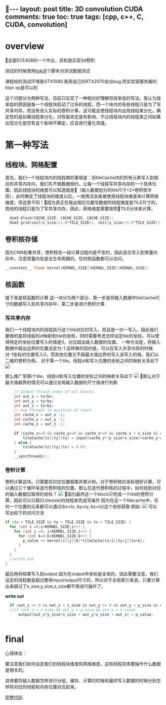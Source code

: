 ---
layout: post
title: 3D convolution CUDA
comments: true
toc: true
tags: [cpp, c++, C, CUDA, convolution]
---

# overview
这是ECE408的一个作业，目标是实现3d卷积.

测试的时候使用[link](https://github.com/ijpq/ece408/blob/master/libwb/mp4_blockdim_eq_cache.py)这个脚本对测试数据测试

课程给的测试环境是GTX1080.我用自己的RTX2070会出bug.而实验室服务器的titan xp是可以的

这个问题分为两种写法，目前只实现了一种相对好理解但效率低的写法。我认为效率低的原因是每一个线程块启动了过多的线程，而一个块内的有些线程只是为了写共享内存，而没有进入实际的卷积计算，这可能会使线程块内出现线程束分化。确定性的是如果线程束分化，对性能肯定是有影响，不过线程块内的线程束之间如果出现分化是否有这个影响不确定，应该进行量化测速。

# 第一种写法

## 线程块、网格配置
首先，我们一个线程块内的线程做的事情是：将tileCache内的所有元素写入到相应的共享内存内，我们先不做数据规约，让每一个线程写共享内存的一个具体位置。因此线程块的维度可以知道就是（输入数据划分的tile尺寸+2*卷积核半径），此时确定了线程块的维度以后，一般情况会直接使用线程块维度来计算网格维度。但这里不同！因为真正在输出相应位置写数据的线程维度是TILE尺寸的，其他的线程只是为了写共享内存。因此，网格维度需要按照TILE分块来计算。
```c++
  dim3 block(CACHE_SIZE, CACHE_SIZE, CACHE_SIZE);
  dim3 grid(ceil(x_size/(1.0*TILE_SIZE)), ceil(y_size/(1.0*TILE_SIZE)), ceil(z_size/(1.0*TILE_SIZE)));
```

## 卷积核存储
因为CNN权重共享，卷积核在一段计算过程内是不变的，因此适合写入到常量内存中，注意常量内存是全生命周期的，任何核函数都可以访问。
```cpp
__constant__ float kernel[KERNEL_SIZE][KERNEL_SIZE][KERNEL_SIZE];
```

## 核函数
接下来是核函数的计算
这一块分为两个部分，第一步是将输入数据中tileCache尺寸的数据写入到共享内存中，第二步是进行卷积计算.

### 写共享内存
我们一个线程块内的线程执行这个tile对应的写入，而且是一对一写入。因此我们要做的是将线程的id映射到tile的坐标，同时需要考虑怎样设定tile的坐标，可以使得特定的坐标位置写入的值是0，对应超出输入数据的位置。
一种方法是，将输入数据中超出边界的位置设定为-1.这样做的目的是，可以在写入共享内存的时候对-1坐标的位置写入0，而其他位置又不超最大值边界的写入该写入的值。我们以二维的卷积为例。
对于第一个tile，线程id和写入位置的坐标之间的映射关系如下
![](/assets/Page1.jpg)

那么推广至第i个tile，线程id和写入位置的坐标之间的映射关系如下
![](/assets/Page2.jpg)
那么对于最大值超界的情况可以通过全局输入数据的尺寸值进行判断
```cpp
    // global thread index of all blocks.
    int out_x = tx+bx; 
    int out_y = ty+by;
    int out_z = tz+bz;
    // map threads to position of input
    int cache_x = out_x -1;
    int cache_y = out_y -1;
    int cache_z = out_z -1;
	
    if (cache_x>=0 && cache_y>=0 && cache_z>=0 && cache_x < x_size && cache_y < y_size && cache_z < z_size) {
        tileCache[tz][ty][tx] = input[cache_z*(y_size*x_size)+cache_y*x_size+cache_x];
    } else {
        tileCache[tz][ty][tx] = 0.0f;
    }
    __syncthreads();
```
### 卷积计算
卷积计算这块，只需要将对应位置相乘并累计和。对于卷积核的坐标很好计算，可以通过三个循环来迭代卷积核的位置，那么在迭代卷积核的过程中，如何找到对应的输入数据应取得的坐标？
![](/assets/Page3.jpg)
因为最终这一个block只完成一个tile的卷积计算，因此可以只取[0,tilesize)的线程来完成写操作
因为在这一个tilecache中，任何一个位置的元素都可以通过(bx+tx, by+ty, bz+tz)这个坐标获取
例如:
![](/assets/p4.jpg)
可以写出如下的访问方法
```cpp
if (tz < TILE_SIZE && ty < TILE_SIZE && tx < TILE_SIZE) {
  for (int i =0;i<KERNEL_SIZE;i++) {
    for (int j =0; j<KERNEL_SIZE;j++) {
      for (int k=0;k<KERNEL_SIZE;k++) {
        p_value += kernel[i][j][k]*tileCache[tz+i][ty+j][tx+k];
      }
    }
  }
  //write out
}
```
最后再将结果写入到output.因为在output中坐标是全局的，因此需要注意，我们设定的线程数是超过整体input/output尺寸的，所以对于全局索引来说，只要计算出来超过了x_size,y_size,z_size都不用进行操作了。

**write out**
```cpp
  if (out_z >= 0 && out_z < z_size && out_y >= 0 && out_y < y_size && out_x >= 0 && out_x < x_size) 
  //if (out_z < z_size && out_y < y_size && out_x < x_size)
      output[out_z*y_size*x_size + out_y*x_size + out_x] = p_value;
    
```


# final
心得体会：

要注意我们如何设定我们的线程块维度和网格维度，这和线程具体要操作什么数据是相关的。

具体要将输入数据怎样进行分组，缓存、计算的时候和最终写入数据的时候分别怎样将对应的线程和内存位置对应起来。

[完整代码](https://github.com/ijpq/ece408/blob/master/libwb/mp4_blockdim_eq_cache.cu)